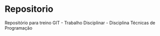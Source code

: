 # Repositorio
Repositório para treino GIT - Trabalho Disciplinar - Disciplina Técnicas de Programação
